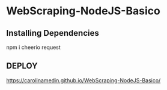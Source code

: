 # WebScraping-NodeJS-Basico

## Installing Dependencies 

npm i cheerio request

## DEPLOY

https://carolinamedin.github.io/WebScraping-NodeJS-Basico/